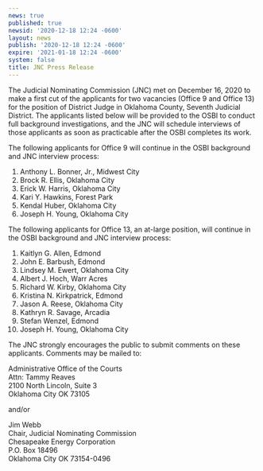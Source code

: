 ```yaml
---
news: true
published: true
newsid: '2020-12-18 12:24 -0600'
layout: news
publish: '2020-12-18 12:24 -0600'
expire: '2021-01-18 12:24 -0600'
system: false
title: JNC Press Release
---
```

The Judicial Nominating Commission (JNC) met on December 16, 2020 to make a first cut of the applicants for two vacancies (Office 9 and Office 13) for the position of District Judge in Oklahoma County, Seventh Judicial District. The applicants listed below will be provided to the OSBI to conduct full background investigations, and the JNC will schedule interviews of those applicants as soon as practicable after the OSBI completes its work.

The following applicants for Office 9 will continue in the OSBI background and JNC interview process:

1. Anthony L. Bonner, Jr., Midwest City
2. Brock R. Ellis, Oklahoma City
3. Erick W. Harris, Oklahoma City
4. Kari Y. Hawkins, Forest Park
5. Kendal Huber, Oklahoma City
6. Joseph H. Young, Oklahoma City

The following applicants for Office 13, an at-large position, will continue in the OSBI background and JNC interview process:

1. Kaitlyn G. Allen, Edmond
2. John E. Barbush, Edmond
3. Lindsey M. Ewert, Oklahoma City
4. Albert J. Hoch, Warr Acres
5. Richard W. Kirby, Oklahoma City
6. Kristina N. Kirkpatrick, Edmond
7. Jason A. Reese, Oklahoma City
8. Kathryn R. Savage, Arcadia
9. Stefan Wenzel, Edmond
10. Joseph H. Young, Oklahoma City

The JNC strongly encourages the public to submit comments on these applicants. Comments may be mailed to:
 
Administrative Office of the Courts  
Attn: Tammy Reaves  
2100 North Lincoln, Suite 3  
Oklahoma City OK 73105

and/or

Jim Webb  
Chair, Judicial Nominating Commission  
Chesapeake Energy Corporation  
P.O. Box 18496  
Oklahoma City OK 73154-0496